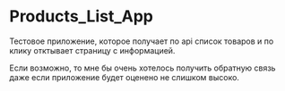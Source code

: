 # Products_List_App
Тестовое приложение, которое получает по api список товаров и по клику отктывает страницу с информацией.

Если возможно, то мне бы очень хотелось получить обратную связь даже если приложение будет оценено не слишком высоко.
